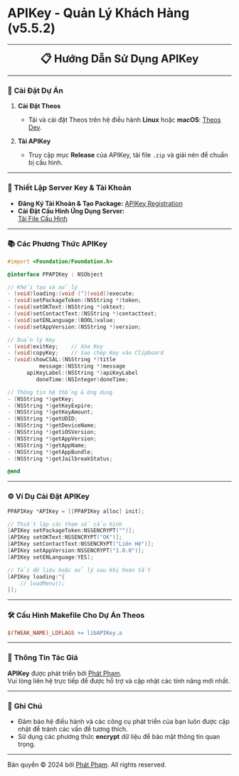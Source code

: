 
# APIKey - Quản Lý Khách Hàng (v5.5.2)

---

<p align="center">
  <font size="5"><b>📋 Hướng Dẫn Sử Dụng APIKey</b></font>
</p>

---

### 🚀 **Cài Đặt Dự Án**

1. **Cài Đặt Theos**  
   - Tải và cài đặt Theos trên hệ điều hành **Linux** hoặc **macOS**: [Theos Dev](https://theos.dev).

2. **Tải APIKey**  
   - Truy cập mục **Release** của APIKey, tải file `.zip` và giải nén để chuẩn bị cấu hình.

---

### 🔑 **Thiết Lập Server Key & Tài Khoản**

- **Đăng Ký Tài Khoản & Tạo Package:** [APIKey Registration](https://new.ppapikey.xyz)
- **Cài Đặt Cấu Hình Ứng Dụng Server:**  
  [Tải File Cấu Hình](https://raw.githubusercontent.com/pp7803/APIKey/main/AppConfig/ppapikey.mobileconfig)

---

### 📚 **Các Phương Thức APIKey**

```objective-c
#import <Foundation/Foundation.h>

@interface PPAPIKey : NSObject

// Khởi tạo và xử lý
- (void)loading:(void (^)(void))execute;
- (void)setPackageToken:(NSString *)token;
- (void)setOKText:(NSString *)oktext;
- (void)setContactText:(NSString *)contacttext;
- (void)setENLanguage:(BOOL)value;
- (void)setAppVersion:(NSString *)version;

// Quản lý Key
- (void)exitKey;    // Xóa Key
- (void)copyKey;    // Sao chép Key vào Clipboard
- (void)showCSAL:(NSString *)title 
          message:(NSString *)message 
      apiKeyLabel:(NSString *)apiKeyLabel 
         doneTime:(NSInteger)doneTime;

// Thông tin hệ thống & ứng dụng
- (NSString *)getKey;
- (NSString *)getKeyExpire;
- (NSString *)getKeyAmount;
- (NSString *)getUDID;
- (NSString *)getDeviceName;
- (NSString *)getiOSVersion;
- (NSString *)getAppVersion;
- (NSString *)getAppName;
- (NSString *)getAppBundle;
- (NSString *)getJailbreakStatus;

@end
```

---

### ⚙️ **Ví Dụ Cài Đặt APIKey**

```objective-c
PPAPIKey *APIKey = [[PPAPIKey alloc] init];

// Thiết lập các tham số cấu hình
[APIKey setPackageToken:NSSENCRYPT("")];
[APIKey setOKText:NSSENCRYPT("OK")];
[APIKey setContactText:NSSENCRYPT("Liên Hệ")];
[APIKey setAppVersion:NSSENCRYPT("1.0.0")];
[APIKey setENLanguage:YES];

// Tải dữ liệu hoặc xử lý sau khi hoàn tất
[APIKey loading:^{
    // loadMenu();
}];
```

---

### 🛠️ **Cấu Hình Makefile Cho Dự Án Theos**

```makefile
$(TWEAK_NAME)_LDFLAGS += libAPIKey.a
```

---

### 👤 **Thông Tin Tác Giả**

**APIKey** được phát triển bởi [Phát Phạm](https://t.me/ppnohope).  
Vui lòng liên hệ trực tiếp để được hỗ trợ và cập nhật các tính năng mới nhất.

---

### 📄 **Ghi Chú**

- Đảm bảo hệ điều hành và các công cụ phát triển của bạn luôn được cập nhật để tránh các vấn đề tương thích.
- Sử dụng các phương thức **encrypt** dữ liệu để bảo mật thông tin quan trọng. 

---

Bản quyền © 2024 bởi [Phát Phạm](https://t.me/ppnohope). All rights reserved.
